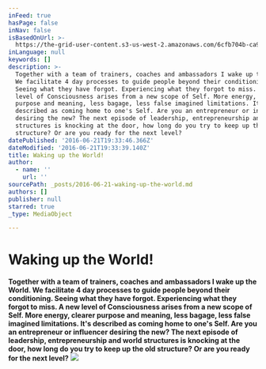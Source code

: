 ```yaml
---
inFeed: true
hasPage: false
inNav: false
isBasedOnUrl: >-
  https://the-grid-user-content.s3-us-west-2.amazonaws.com/6cfb704b-ca9c-4a00-a39b-95aeefbc3175.jpg
inLanguage: null
keywords: []
description: >-
  Together with a team of trainers, coaches and ambassadors I wake up the World.
  We facilitate 4 day processes to guide people beyond their conditioning.
  Seeing what they have forgot. Experiencing what they forgot to miss. A new
  level of Consciousness arises from a new scope of Self. More energy, clearer
  purpose and meaning, less bagage, less false imagined limitations. It's
  described as coming home to one's Self. Are you an entrepreneur or influencer
  desiring the new? The next episode of leadership, entrepreneurship and world
  structures is knocking at the door, how long do you try to keep up the old
  structure? Or are you ready for the next level?
datePublished: '2016-06-21T19:33:46.366Z'
dateModified: '2016-06-21T19:33:39.140Z'
title: Waking up the World!
author:
  - name: ''
    url: ''
sourcePath: _posts/2016-06-21-waking-up-the-world.md
authors: []
publisher: null
starred: true
_type: MediaObject

---
```

# Waking up the World!

**Together with a team of trainers, coaches and ambassadors I wake up the World. We facilitate 4 day processes to guide people beyond their conditioning. Seeing what they have forgot. Experiencing what they forgot to miss. A new level of Consciousness arises from a new scope of Self. More energy, clearer purpose and meaning, less bagage, less false imagined limitations. It's described as coming home to one's Self. Are you an entrepreneur or influencer desiring the new? The next episode of leadership, entrepreneurship and world structures is knocking at the door, how long do you try to keep up the old structure? Or are you ready for the next level?**
![](https://the-grid-user-content.s3-us-west-2.amazonaws.com/e24c4a23-d3fb-4d70-aca0-79ff033ddb91.jpg)